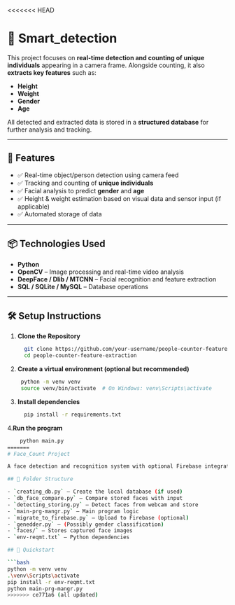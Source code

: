 <<<<<<< HEAD
# 📸 Smart_detection

This project focuses on **real-time detection and counting of unique individuals** appearing in a camera frame. Alongside counting, it also **extracts key features** such as:

- **Height**
- **Weight**
- **Gender**
- **Age**

All detected and extracted data is stored in a **structured database** for further analysis and tracking.

---

## 🚀 Features

- ✅ Real-time object/person detection using camera feed  
- ✅ Tracking and counting of **unique individuals**  
- ✅ Facial analysis to predict **gender** and **age**  
- ✅ Height & weight estimation based on visual data and sensor input (if applicable)  
- ✅ Automated storage of data
---

## 📦 Technologies Used

- **Python**
- **OpenCV** – Image processing and real-time video analysis  
- **DeepFace / Dlib / MTCNN** – Facial recognition and feature extraction  
- **SQL / SQLite / MySQL** – Database operations  

---

## 🛠️ Setup Instructions

1. **Clone the Repository**
   ```bash
     git clone https://github.com/your-username/people-counter-feature-extraction.git
     cd people-counter-feature-extraction
   
2. **Create a virtual environment (optional but recommended)**
   ```bash
    python -m venv venv
    source venv/bin/activate  # On Windows: venv\Scripts\activate
3. **Install dependencies**
   ```bash
     pip install -r requirements.txt
4.**Run the program**
```bash
    python main.py
=======
# Face_Count Project

A face detection and recognition system with optional Firebase integration.

## 📁 Folder Structure

- `creating_db.py` – Create the local database (if used)
- `db_face_compare.py` – Compare stored faces with input
- `detecting_storing.py` – Detect faces from webcam and store
- `main-prg-mangr.py` – Main program logic
- `migrate_to_firebase.py` – Upload to Firebase (optional)
- `genedder.py` – (Possibly gender classification)
- `faces/` – Stores captured face images
- `env-reqmt.txt` – Python dependencies

## 🚀 Quickstart

```bash
python -m venv venv
.\venv\Scripts\activate
pip install -r env-reqmt.txt
python main-prg-mangr.py
>>>>>>> ce771a6 (all updated)
